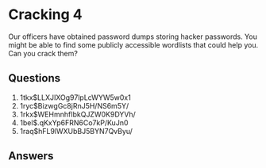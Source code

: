 # Cracking 4
Our officers have obtained password dumps storing hacker passwords. You might be able to find some publicly accessible wordlists that could help you. Can you crack them?

## Questions
1. $1$tkx$LLXJIXOg97lpLcWYW5w0x1
2. $1$ryc$BizwgGc8jRnJ5H/NS6m5Y/
3. $1$rkx$WEHmnhfIbkQJZW0K9DYVh/
4. $1$bel$.qKxYp6FRN6Co7kP/KuJn0
5. $1$raq$hFL9lWXUbBJ5BYN7QvByu/

## Answers
